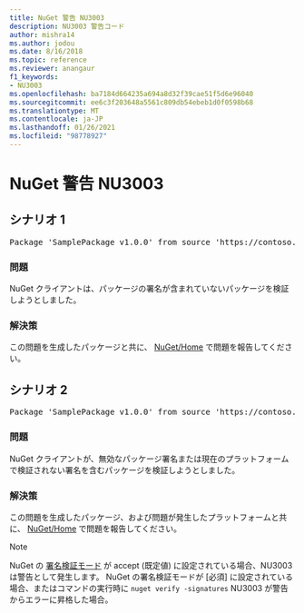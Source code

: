 ```yaml
---
title: NuGet 警告 NU3003
description: NU3003 警告コード
author: mishra14
ms.author: jodou
ms.date: 8/16/2018
ms.topic: reference
ms.reviewer: anangaur
f1_keywords:
- NU3003
ms.openlocfilehash: ba7184d664235a694a8d32f39cae51f5d6e96040
ms.sourcegitcommit: ee6c3f203648a5561c809db54ebeb1d0f0598b68
ms.translationtype: MT
ms.contentlocale: ja-JP
ms.lasthandoff: 01/26/2021
ms.locfileid: "98778927"
---
```

# <a name="nuget-warning-nu3003"></a>NuGet 警告 NU3003

## <a name="scenario-1"></a>シナリオ 1

<pre>Package 'SamplePackage v1.0.0' from source 'https://contoso.com/index.json': The package is not signed. Unable to verify signature from an unsigned package.</pre>

### <a name="issue"></a>問題

NuGet クライアントは、パッケージの署名が含まれていないパッケージを検証しようとしました。


### <a name="solution"></a>解決策

この問題を生成したパッケージと共に、 [NuGet/Home](https://github.com/NuGet/Home/issues) で問題を報告してください。



## <a name="scenario-2"></a>シナリオ 2

<pre>Package 'SamplePackage v1.0.0' from source 'https://contoso.com/index.json': The package signature is invalid or cannot be verified on this platform.</pre>

### <a name="issue"></a>問題

NuGet クライアントが、無効なパッケージ署名または現在のプラットフォームで検証されない署名を含むパッケージを検証しようとしました。


### <a name="solution"></a>解決策

この問題を生成したパッケージ、および問題が発生したプラットフォームと共に、 [NuGet/Home](https://github.com/NuGet/Home/issues) で問題を報告してください。

> [!Note]
> NuGet の [署名検証モード](../../consume-packages/installing-signed-packages.md#configure-package-signature-requirements) が accept (既定値) に設定されている場合、NU3003 は警告として発生します。 NuGet の署名検証モードが [必須] に設定されている場合、またはコマンドの実行時に `nuget verify -signatures` NU3003 が警告からエラーに昇格した場合。 
